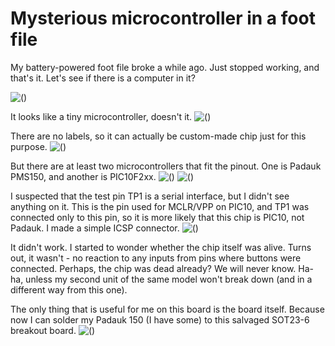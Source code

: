 # Mysterious microcontroller in a foot file

My battery-powered foot file broke a while ago. Just stopped working, and that's it.
Let's see if there is a computer in it?

![()](01_file.jpeg)

It looks like a tiny microcontroller, doesn't it.
![()](02_mcu.jpeg)

There are no labels, so it can actually be custom-made chip just for this purpose.
![()](03_closeup.jpeg)

But there are at least two microcontrollers that fit the pinout. One is Padauk PMS150, and another is PIC10F2xx.
![()](04_padauk.jpeg)
![()](05_pic.jpeg)

I suspected that the test pin TP1 is a serial interface, but I didn't see anything on it. This is the pin used for MCLR/VPP on PIC10, and TP1 was connected only to this  pin, so it is more likely that this chip is PIC10, not Padauk. I made a simple ICSP connector.
![()](06_icsp.jpeg)

It didn't work. I started to wonder whether the chip itself was alive. Turns out, it wasn't - no reaction to any inputs from pins where buttons were connected. Perhaps, the chip was dead already? We will never know. Ha-ha, unless my second unit of the same model won't break down (and in a different way from this one).

The only thing that is useful for me on this board is the board itself. Because now I can solder my Padauk 150 (I have some) to this salvaged SOT23-6 breakout board.
![()](07_board.jpeg)
